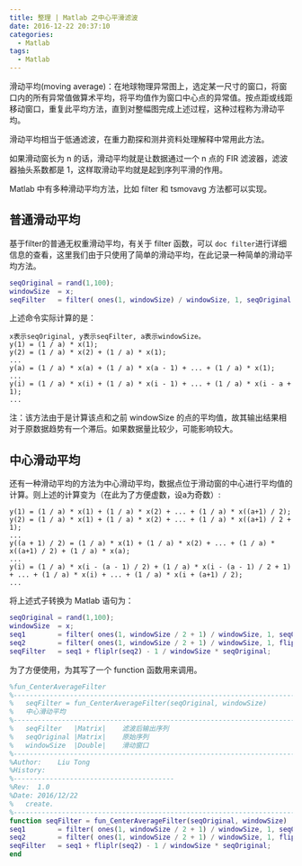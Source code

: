 ```yaml
---
title: 整理 | Matlab 之中心平滑滤波
date: 2016-12-22 20:37:10
categories:
  - Matlab
tags:
  - Matlab
---
```


滑动平均(moving average)：在地球物理异常图上，选定某一尺寸的窗口，将窗口内的所有异常值做算术平均，将平均值作为窗口中心点的异常值。按点距或线距移动窗口，重复此平均方法，直到对整幅图完成上述过程，这种过程称为滑动平均。

滑动平均相当于低通滤波，在重力勘探和测井资料处理解释中常用此方法。

如果滑动窗长为 n 的话，滑动平均就是让数据通过一个 n 点的 FIR 滤波器，滤波器抽头系数都是 1，这样取滑动平均就是起到序列平滑的作用。

Matlab 中有多种滑动平均方法，比如 filter 和 tsmovavg 方法都可以实现。

<!--more-->

## 普通滑动平均 ##
基于filter的普通无权重滑动平均，有关于 filter 函数，可以 `doc filter`进行详细信息的查看，这里我们由于只使用了简单的滑动平均，在此记录一种简单的滑动平均方法。
```matlab
seqOriginal = rand(1,100);
windowSize  = x;
seqFilter   = filter( ones(1, windowSize) / windowSize, 1, seqOriginal );
```

上述命令实际计算的是：
```
x表示seqOriginal, y表示seqFilter, a表示windowSize。
y(1) = (1 / a) * x(1);
y(2) = (1 / a) * x(2) + (1 / a) * x(1);
...
y(a) = (1 / a) * x(a) + (1 / a) * x(a - 1) + ... + (1 / a) * x(1);
...
y(i) = (1 / a) * x(i) + (1 / a) * x(i - 1) + ... + (1 / a) * x(i - a + 1);
...
```

注：该方法由于是计算该点和之前 windowSize 的点的平均值，故其输出结果相对于原数据趋势有一个滞后。如果数据量比较少，可能影响较大。

## 中心滑动平均 ##
还有一种滑动平均的方法为中心滑动平均，数据点位于滑动窗的中心进行平均值的计算。则上述的计算变为（在此为了方便虚数，设a为奇数）:
```
y(1) = (1 / a) * x(1) + (1 / a) * x(2) + ... + (1 / a) * x((a+1) / 2);
y(2) = (1 / a) * x(1) + (1 / a) * x(2) + ... + (1 / a) * x((a+1) / 2 + 1);
...
y((a + 1) / 2) = (1 / a) * x(1) + (1 / a) * x(2) + ... + (1 / a) * x((a+1) / 2) + (1 / a) * x(a);
...
y(i) = (1 / a) * x(i - (a - 1) / 2) + (1 / a) * x(i - (a - 1) / 2 + 1) + ... + (1 / a) * x(i) + ... + (1 / a) * x(i + (a+1) / 2);
...
```

将上述式子转换为 Matlab 语句为：
```matlab
seqOriginal = rand(1,100);
windowSize  = x;
seq1        = filter( ones(1, windowSize / 2 + 1) / windowSize, 1, seqOriginal );
seq2        = filter( ones(1, windowSize / 2 + 1) / windowSize, 1, fliplr(seqOriginal) );
seqFilter   = seq1 + fliplr(seq2) - 1 / windowSize * seqOriginal;
```

为了方便使用，为其写了一个 function 函数用来调用。
```matlab
%fun_CenterAverageFilter
%--------------------------------------------------------------------------
%   seqFilter = fun_CenterAverageFilter(seqOriginal, windowSize)
%   中心滑动平均
%--------------------------------------------------------------------------
%   seqFilter   |Matrix|    滤波后输出序列  
%   seqOriginal |Matrix|    原始序列
%   windowSize  |Double|    滑动窗口
%--------------------------------------------------------------------------
%Author:    Liu Tong
%History:
%----------------------------------------
%Rev:  1.0
%Date: 2016/12/22
%   create.
%--------------------------------------------------------------------------
function seqFilter = fun_CenterAverageFilter(seqOriginal, windowSize)
seq1        = filter( ones(1, windowSize / 2 + 1) / windowSize, 1, seqOriginal );
seq2        = filter( ones(1, windowSize / 2 + 1) / windowSize, 1, fliplr(seqOriginal) );
seqFilter   = seq1 + fliplr(seq2) - 1 / windowSize * seqOriginal;
end
```
